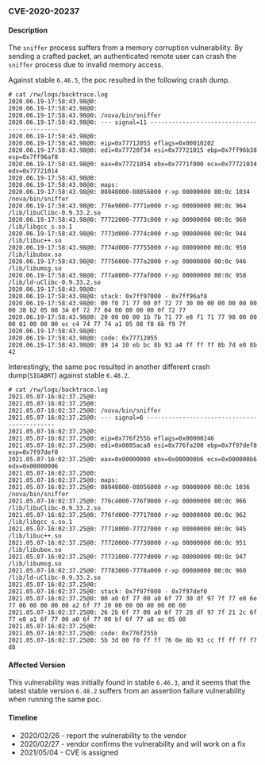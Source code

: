 ### CVE-2020-20237

#### Description

The `sniffer` process suffers from a memory corruption vulnerability. By sending a crafted packet, an authenticated remote user can crash the `sniffer` process due to invalid memory access.

Against stable `6.46.5`, the poc resulted in the following crash dump.

```shell
# cat /rw/logs/backtrace.log 
2020.06.19-17:58:43.98@0: 
2020.06.19-17:58:43.98@0: 
2020.06.19-17:58:43.98@0: /nova/bin/sniffer
2020.06.19-17:58:43.98@0: --- signal=11 --------------------------------------------
2020.06.19-17:58:43.98@0: 
2020.06.19-17:58:43.98@0: eip=0x77712055 eflags=0x00010202
2020.06.19-17:58:43.98@0: edi=0x77720f34 esi=0x77721015 ebp=0x7ff96b38 esp=0x7ff96af8
2020.06.19-17:58:43.98@0: eax=0x77721054 ebx=0x7771f000 ecx=0x77721034 edx=0x77721014
2020.06.19-17:58:43.98@0: 
2020.06.19-17:58:43.98@0: maps:
2020.06.19-17:58:43.98@0: 08048000-08056000 r-xp 00000000 00:0c 1034       /nova/bin/sniffer
2020.06.19-17:58:43.98@0: 776e9000-7771e000 r-xp 00000000 00:0c 964        /lib/libuClibc-0.9.33.2.so
2020.06.19-17:58:43.98@0: 77722000-7773c000 r-xp 00000000 00:0c 960        /lib/libgcc_s.so.1
2020.06.19-17:58:43.98@0: 7773d000-7774c000 r-xp 00000000 00:0c 944        /lib/libuc++.so
2020.06.19-17:58:43.98@0: 7774d000-77755000 r-xp 00000000 00:0c 950        /lib/libubox.so
2020.06.19-17:58:43.98@0: 77756000-777a2000 r-xp 00000000 00:0c 946        /lib/libumsg.so
2020.06.19-17:58:43.98@0: 777a8000-777af000 r-xp 00000000 00:0c 958        /lib/ld-uClibc-0.9.33.2.so
2020.06.19-17:58:43.98@0: 
2020.06.19-17:58:43.98@0: stack: 0x7ff97000 - 0x7ff96af8 
2020.06.19-17:58:43.98@0: 00 f0 71 77 00 0f 72 77 30 00 00 00 00 00 00 00 38 b2 05 08 34 0f 72 77 04 00 00 00 00 0f 72 77 
2020.06.19-17:58:43.98@0: 20 00 00 00 1b 7b 71 77 e8 f1 71 77 98 00 00 00 01 00 00 00 ec c4 74 77 74 a1 05 08 f8 6b f9 7f 
2020.06.19-17:58:43.98@0: 
2020.06.19-17:58:43.98@0: code: 0x77712055
2020.06.19-17:58:43.98@0: 89 14 10 eb bc 8b 93 a4 ff ff ff 8b 7d e0 8b 42
```

Interestingly, the same poc resulted in another different crash dump(`SIGABRT`) against stable `6.48.2`.

```shell
# cat /rw/logs/backtrace.log
2021.05.07-16:02:37.25@0: 
2021.05.07-16:02:37.25@0: 
2021.05.07-16:02:37.25@0: /nova/bin/sniffer
2021.05.07-16:02:37.25@0: --- signal=6 --------------------------------------------
2021.05.07-16:02:37.25@0: 
2021.05.07-16:02:37.25@0: eip=0x776f255b eflags=0x00000246
2021.05.07-16:02:37.25@0: edi=0x0805aca8 esi=0x776fa200 ebp=0x7f97def8 esp=0x7f97def0
2021.05.07-16:02:37.25@0: eax=0x00000000 ebx=0x000000b6 ecx=0x000000b6 edx=0x00000006
2021.05.07-16:02:37.25@0: 
2021.05.07-16:02:37.25@0: maps:
2021.05.07-16:02:37.25@0: 08048000-08056000 r-xp 00000000 00:0c 1036       /nova/bin/sniffer
2021.05.07-16:02:37.25@0: 776c4000-776f9000 r-xp 00000000 00:0c 966        /lib/libuClibc-0.9.33.2.so
2021.05.07-16:02:37.25@0: 776fd000-77717000 r-xp 00000000 00:0c 962        /lib/libgcc_s.so.1
2021.05.07-16:02:37.25@0: 77718000-77727000 r-xp 00000000 00:0c 945        /lib/libuc++.so
2021.05.07-16:02:37.25@0: 77728000-77730000 r-xp 00000000 00:0c 951        /lib/libubox.so
2021.05.07-16:02:37.25@0: 77731000-7777d000 r-xp 00000000 00:0c 947        /lib/libumsg.so
2021.05.07-16:02:37.25@0: 77783000-7778a000 r-xp 00000000 00:0c 960        /lib/ld-uClibc-0.9.33.2.so
2021.05.07-16:02:37.25@0: 
2021.05.07-16:02:37.25@0: stack: 0x7f97f000 - 0x7f97def0 
2021.05.07-16:02:37.25@0: 00 a0 6f 77 00 a0 6f 77 30 df 97 7f 77 e0 6e 77 06 00 00 00 00 a2 6f 77 20 00 00 00 00 00 00 00 
2021.05.07-16:02:37.25@0: 26 2b 6f 77 00 a0 6f 77 28 df 97 7f 21 2c 6f 77 e8 a1 6f 77 00 a0 6f 77 00 bf 6f 77 a8 ac 05 08 
2021.05.07-16:02:37.25@0: 
2021.05.07-16:02:37.25@0: code: 0x776f255b
2021.05.07-16:02:37.25@0: 5b 3d 00 f0 ff ff 76 0e 8b 93 cc ff ff ff f7 d8
```

#### Affected Version

This vulnerability was initially found in stable `6.46.3`, and it seems that the latest stable version `6.48.2` suffers from an assertion failure vulnerability when running the same poc.

#### Timeline

+ 2020/02/26 - report the vulnerability to the vendor
+ 2020/02/27 - vendor confirms the vulnerability and will work on a fix
+ 2021/05/04 - CVE is assigned

